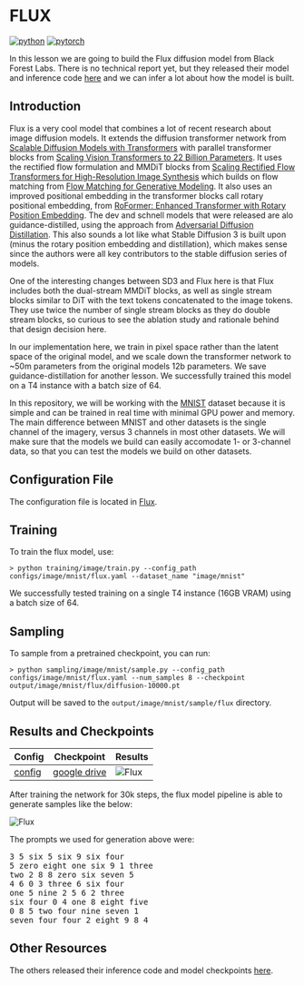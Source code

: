 # FLUX

[![python](https://img.shields.io/badge/Python-3.9-3776AB.svg?style=flat&logo=python&logoColor=white)](https://www.python.org)
[![pytorch](https://img.shields.io/badge/PyTorch-2.0.0-EE4C2C.svg?style=flat&logo=pytorch)](https://pytorch.org)

In this lesson we are going to build the Flux diffusion model from Black Forest Labs. There is no technical report yet, but they released their model and inference code [here](https://github.com/black-forest-labs/flux) and we can infer a lot about how the model is built.

## Introduction 
Flux is a very cool model that combines a lot of recent research about image diffusion models. It extends the diffusion transformer network from [Scalable Diffusion Models with Transformers](https://arxiv.org/abs/2212.09748) with parallel transformer blocks from [Scaling Vision Transformers to 22 Billion Parameters](https://arxiv.org/abs/2302.05442). It uses the rectified flow formulation and MMDiT blocks from [Scaling Rectified Flow Transformers for High-Resolution Image Synthesis](https://arxiv.org/abs/2403.03206) which builds on flow matching from [Flow Matching for Generative Modeling](https://arxiv.org/abs/2210.02747). It also uses an improved positional embedding in the transformer blocks call rotary positional embedding, from [RoFormer: Enhanced Transformer with Rotary Position Embedding](https://arxiv.org/abs/2104.09864). The dev and schnell models that were released are alo guidance-distilled, using the approach from [Adversarial Diffusion Distillation](https://arxiv.org/abs/2311.17042). This also sounds a lot like what Stable Diffusion 3 is built upon (minus the rotary position embedding and distillation), which makes sense since the authors were all key contributors to the stable diffusion series of models.

One of the interesting changes between SD3 and Flux here is that Flux includes both the dual-stream MMDiT blocks, as well as single stream blocks similar to DiT with the text tokens concatenated to the image tokens. They use twice the number of single stream blocks as they do double stream blocks, so curious to see the ablation study and rationale behind that design decision here.

In our implementation here, we train in pixel space rather than the latent space of the original model, and we scale down the transformer network to ~50m parameters from the original models 12b parameters. We save guidance-distillation for another lesson. We successfully trained this model on a T4 instance with a batch size of 64.

In this repository, we will be working with the [MNIST](https://en.wikipedia.org/wiki/MNIST_database) dataset because it is simple and can be trained in real time with minimal GPU power and memory. The main difference between MNIST and other datasets is the single channel of the imagery, versus 3 channels in most other datasets. We will make sure that the models we build can easily accomodate 1- or 3-channel data, so that you can test the models we build on other datasets.

## Configuration File

The configuration file is located in [Flux](https://github.com/swookey-thinky/xdiffusion/blob/main/configs/image/mnist/flux.yaml).

## Training

To train the flux model, use:

```
> python training/image/train.py --config_path configs/image/mnist/flux.yaml --dataset_name "image/mnist"
```

We successfully tested training on a single T4 instance (16GB VRAM) using a batch size of 64.

## Sampling

To sample from a pretrained checkpoint, you can run:

```
> python sampling/image/mnist/sample.py --config_path configs/image/mnist/flux.yaml --num_samples 8 --checkpoint output/image/mnist/flux/diffusion-10000.pt
```

Output will be saved to the `output/image/mnist/sample/flux` directory.

## Results and Checkpoints

| Config | Checkpoint | Results
| ------ | ---------- | -------
| [config](https://github.com/swookey-thinky/xdiffusion/blob/main/configs/image/mnist/flux.yaml) | [google drive](https://drive.google.com/file/d/1atzhtv-kRegnabROGZs6olxuVONiRQKI/view?usp=sharing) | ![Flux](https://drive.google.com/uc?export=view&id=1_r8poe1SJxf8UtT4mmQaTT378m26hD-F)


After training the network for 30k steps, the flux model pipeline is able to generate samples like the below:

![Flux](https://drive.google.com/uc?export=view&id=1_r8poe1SJxf8UtT4mmQaTT378m26hD-F)

The prompts we used for generation above were:

<pre>
3 5 six 5 six 9 six four 
5 zero eight one six 9 1 three 
two 2 8 8 zero six seven 5 
4 6 0 3 three 6 six four 
one 5 nine 2 5 6 2 three 
six four 0 4 one 8 eight five 
0 8 5 two four nine seven 1 
seven four four 2 eight 9 8 4 
</pre>

## Other Resources

The others released their inference code and model checkpoints [here](https://github.com/black-forest-labs/flux).